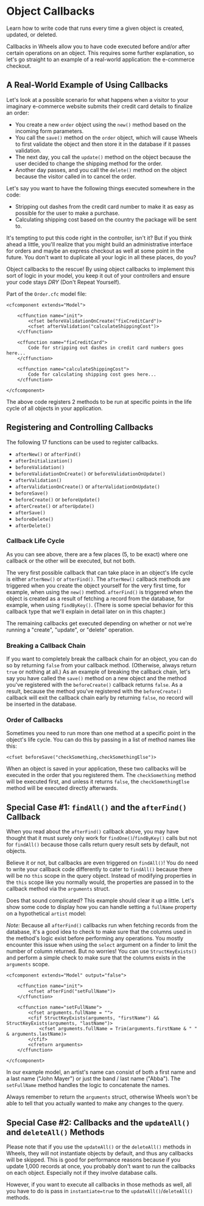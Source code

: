 # Object Callbacks

<p class="intro">Learn how to write code that runs every time a given object is created, updated, or deleted.</p>

Callbacks in Wheels allow you to have code executed before and/or after certain operations on an object. This requires some further explanation, so let's go straight to an example of a real-world application: the e-commerce checkout.

## A Real-World Example of Using Callbacks

Let's look at a possible scenario for what happens when a visitor to your imaginary e-commerce website submits their credit card details to finalize an order:

  * You create a new `order` object using the `new()` method based on the incoming form parameters.
  * You call the `save()` method on the `order` object, which will cause Wheels to first validate the object and then store it in the database if it passes validation.
  * The next day, you call the `update()` method on the object because the user decided to change the shipping method for the order.
  * Another day passes, and you call the `delete()` method on the object because the visitor called in to cancel the order.

Let's say you want to have the following things executed somewhere in the code:

  * Stripping out dashes from the credit card number to make it as easy as possible for the user to make a purchase.
  * Calculating shipping cost based on the country the package will be sent to.

It's tempting to put this code right in the controller, isn't it? But if you think ahead a little, you'll realize that you might build an administrative interface for orders and maybe an express checkout as well at some point in the future. You don't want to duplicate all your logic in all these places, do you?

Object callbacks to the rescue! By using object callbacks to implement this sort of logic in your model, you keep it out of your controllers and ensure your code stays _DRY_ (Don't Repeat Yourself).

Part of the `Order.cfc` model file:

	<cfcomponent extends="Model">
	
		<cffunction name="init">
			<cfset beforeValidationOnCreate("fixCreditCard")>
			<cfset afterValidation("calculateShippingCost")>
		</cffunction>  
		
		<cffunction name="fixCreditCard">
			Code for stripping out dashes in credit card numbers goes here...
		</cffunction>
		
		<cffunction name="calculateShippingCost">
			Code for calculating shipping cost goes here...
		</cffunction>
	
	</cfcomponent>

The above code registers 2 methods to be run at specific points in the life cycle of all objects in your application. 

## Registering and Controlling Callbacks

The following 17 functions can be used to register callbacks.

  * `afterNew()` or `afterFind()`
  * `afterInitialization()`
  * `beforeValidation()`
  * `beforeValidationOnCreate()` or `beforeValidationOnUpdate()`
  * `afterValidation()`
  * `afterValidationOnCreate()` or `afterValidationOnUpdate()`
  * `beforeSave()`
  * `beforeCreate()` or `beforeUpdate()`
  * `afterCreate()` or `afterUpdate()`
  * `afterSave()`
  * `beforeDelete()`
  * `afterDelete()`

### Callback Life Cycle

As you can see above, there are a few places (5, to be exact) where one callback or the other will be executed, but not both.

The very first possible callback that can take place in an object's life cycle is either `afterNew()` or `afterFind()`. The `afterNew()` callback methods are triggered when you create the object yourself for the very first time, for example, when using the `new()` method. `afterFind()` is triggered when the object is created as a result of fetching a record from the database, for example, when using `findByKey()`. (There is some special behavior for this callback type that we'll explain in detail later on in this chapter.)

The remaining callbacks get executed depending on whether or not we're running a "create", "update", or "delete" operation.

### Breaking a Callback Chain

If you want to completely break the callback chain for an object, you can do so by returning `false` from your callback method. (Otherwise, always return `true` or nothing at all.) As an example of breaking the callback chain, let's say you have called the `save()` method on a new object and the method you've registered with the `beforeCreate()` callback returns `false`. As a result, because the method you've registered with the `beforeCreate()` callback will exit the callback chain early by returning `false`, no record will be inserted in the database.

### Order of Callbacks

Sometimes you need to run more than one method at a specific point in the object's life cycle. You can do this by passing in a list of method names like this:

	<cfset beforeSave("checkSomething,checkSomethingElse")>

When an object is saved in your application, these two callbacks will be executed in the order that you registered them. The `checkSomething` method will be executed first, and unless it returns `false`, the `checkSomethingElse` method will be executed directly afterwards.

## Special Case #1: `findAll()` and the `afterFind()` Callback

When you read about the `afterFind()` callback above, you may have thought that it must surely only work for `findOne()`/`findByKey()` calls but not for `findAll()` because those calls return query result sets by default, not objects.

Believe it or not, but callbacks are even triggered on `findAll()`! You do need to write your callback code differently to cater to `findAll()` because there will be no `this` scope in the query object. Instead of modifying properties in the `this` scope like you normally would, the properties are passed in to the callback method via the `arguments` struct.

Does that sound complicated? This example should clear it up a little. Let's show some code to display how you can handle setting a `fullName` property on a hypothetical `artist` model:

*Note:* Because all `afterFind()` callbacks run when fetching records from the database, it's a good idea to check to make sure that the columns used in the method's logic exist before performing any operations. You mostly encounter this issue when using the `select` argument on a finder to limit the number of column returned. But no worries! You can use `StructKeyExists()` and perform a simple check to make sure that the columns exists in the `arguments` scope.

	<cfcomponent extends="Model" output="false">
	
		<cffunction name="init">
			<cfset afterFind("setFullName")>
		</cffunction>
		
		<cffunction name="setFullName">
			<cfset arguments.fullName = "">
			<cfif StructKeyExists(arguments, "firstName") && StructKeyExists(arguments, "lastName")>
				<cfset arguments.fullName = Trim(arguments.firstName & " " & arguments.lastName)>
			</cfif>
			<cfreturn arguments>
		</cffunction>
	
	</cfcomponent>

In our example model, an artist's name can consist of both a first name and a last name ("John Mayer") or just the band / last name ("Abba"). The `setFullName` method handles the logic to concatenate the names.

Always remember to return the `arguments` struct, otherwise Wheels won't be able to tell that you actually wanted to make any changes to the query.

## Special Case #2: Callbacks and the `updateAll()` and `deleteAll()` Methods

Please note that if you use the `updateAll()` or the `deleteAll()` methods in Wheels, they will not instantiate objects by default, and thus any callbacks will be skipped. This is good for performance reasons because if you update 1,000 records at once, you probably don't want to run the callbacks on each object. Especially not if they involve database calls.

However, if you want to execute all callbacks in those methods as well, all you have to do is pass in `instantiate=true` to the `updateAll()`/`deleteAll()` methods.